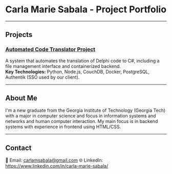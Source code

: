 # Carla Marie Sabala - Project Portfolio


---

## Projects

### [Automated Code Translator Project](Automated%20Code%20Translator%20Project)
A system that automates the translation of Delphi code to C#, including a file management interface and containerized backend.  
**Key Technologies:** Python, Node.js, CouchDB, Docker, PostgreSQL, Authentik (SSO used by our client).


---

## About Me

I'm a new graduate from the Georgia Institute of Technology (Georgia Tech) with a major in computer science and focus in information systems and networks and human computer interaction. My main focus is in backend systems with experience in frontend using HTML/CSS.


---

## Contact

📧 Email: carlamsabala@gmail.com
🌐 LinkedIn: https://www.linkedin.com/in/carla-marie-sabala/

